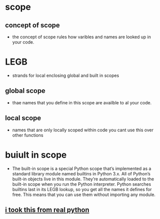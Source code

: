 # scope
## concept of scope
* the concept of scope rules how varibles and names are looked up in your code.
# LEGB
* strands for local enclosing global and built in scopes
## global scope 
* thae names that you define in this scope are availble to al your code.
## local scope 
* names that are only locally scoped within code you cant use this over other functions
# buiult in scope 
* The built-in scope is a special Python scope that’s implemented as a standard library module named builtins in Python 3.x. All of Python’s built-in objects live in this module. They’re automatically loaded to the built-in scope when you run the Python interpreter. Python searches builtins last in its LEGB lookup, so you get all the names it defines for free. This means that you can use them without importing any module.
## [i took this from real python](https://realpython.com/python-scope-legb-rule/)